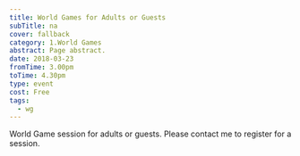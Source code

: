 ```yaml
---
title: World Games for Adults or Guests
subTitle: na
cover: fallback
category: 1.World Games
abstract: Page abstract.
date: 2018-03-23
fromTime: 3.00pm
toTime: 4.30pm
type: event
cost: Free
tags:
  - wg
---
```


World Game session for adults or guests. Please contact me to register for a session.

